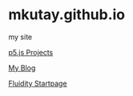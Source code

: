 # mkutay.github.io
my site

[p5.js Projects](p5js-projects/README.md)

[My Blog](blog/)

[Fluidity Startpage](fluidity/)
